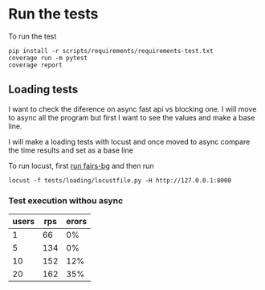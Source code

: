 # Run the tests

To run the test

```
pip install -r scripts/requirements/requirements-test.txt 
coverage run -m pytest
coverage report
```

## Loading tests

I want to check the diference on async fast api vs blocking one. I will move to async all the program but first I want to see the values and make a base line.

I will make a loading tests with locust and once moved to async compare the time results and set as a base line

To run locust, first [run fairs-bg](../scripts/README.md) and then run

```
locust -f tests/loading/locustfile.py -H http://127.0.0.1:8000 
```

### Test execution withou async

| users | rps | erors |
|-------|-----|-------|
| 1     | 66  | 0%    |
| 5     | 134 | 0%    |
| 10    | 152 | 12%   |
| 20    | 162 | 35%   |